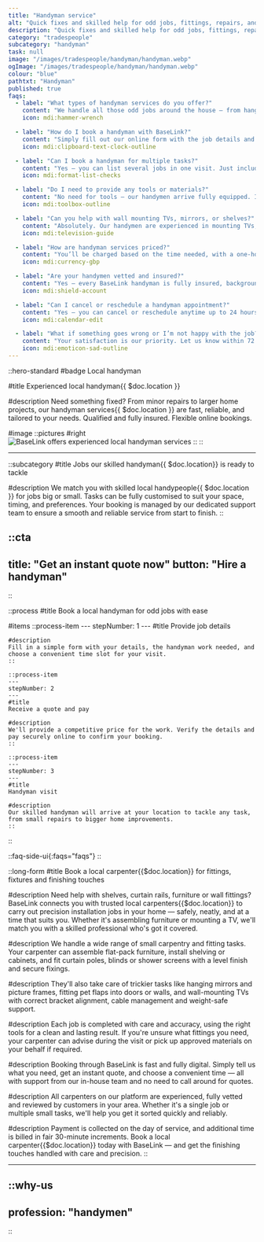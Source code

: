 ```yaml
---
title: "Handyman service"
alt: "Quick fixes and skilled help for odd jobs, fittings, repairs, and more"
description: "Quick fixes and skilled help for odd jobs, fittings, repairs, and more"
category: "tradespeople"
subcategory: "handyman"
task: null
image: "/images/tradespeople/handyman/handyman.webp"
ogImage: "/images/tradespeople/handyman/handyman.webp"
colour: "blue"
pathtxt: "Handyman"
published: true
faqs:
  - label: "What types of handyman services do you offer?"
    content: "We handle all those odd jobs around the house – from hanging pictures and fitting shelves to curtain rails, small repairs, and flat-pack furniture assembly. No job too small, we’re here to help."
    icon: mdi:hammer-wrench

  - label: "How do I book a handyman with BaseLink?"
    content: "Simply fill out our online form with the job details and we’ll match you with a local handyman. You’ll get a tailored price instantly and can choose a time that works for you. Everything is managed online for a smooth experience."
    icon: mdi:clipboard-text-clock-outline

  - label: "Can I book a handyman for multiple tasks?"
    content: "Yes – you can list several jobs in one visit. Just include the full list in your booking form and we’ll allocate enough time to get everything done in one go. One booking, many jobs, no fuss."
    icon: mdi:format-list-checks

  - label: "Do I need to provide any tools or materials?"
    content: "No need for tools – our handymen arrive fully equipped. If your job requires specific parts or materials, you can either supply them or request us to source them. Just let us know when booking."
    icon: mdi:toolbox-outline

  - label: "Can you help with wall mounting TVs, mirrors, or shelves?"
    content: "Absolutely. Our handymen are experienced in mounting TVs, mirrors, shelves and more. We follow correct procedures and safety checks to avoid damage to wiring or pipes behind walls."
    icon: mdi:television-guide

  - label: "How are handyman services priced?"
    content: "You’ll be charged based on the time needed, with a one-hour minimum. Hourly rates are clearly shown during booking. For bigger or more complex jobs, just give us the details and we’ll provide a tailored estimate."
    icon: mdi:currency-gbp

  - label: "Are your handymen vetted and insured?"
    content: "Yes – every BaseLink handyman is fully insured, background-checked and reviewed for quality. We only work with trusted professionals who meet our high service standards."
    icon: mdi:shield-account

  - label: "Can I cancel or reschedule a handyman appointment?"
    content: "Yes – you can cancel or reschedule anytime up to 24 hours before your appointment free of charge. Manage your booking online or call our support team if you need help. Last-minute change? We’ll do our best to assist."
    icon: mdi:calendar-edit

  - label: "What if something goes wrong or I’m not happy with the job?"
    content: "Your satisfaction is our priority. Let us know within 72 hours and we’ll fix it – whether that’s a revisit or a refund. We also collect feedback after every visit to keep our standards high."
    icon: mdi:emoticon-sad-outline
---
```


::hero-standard
#badge
Local handyman

#title
Experienced local handyman{{ $doc.location }}

#description
Need something fixed? From minor repairs to larger home projects, our handyman services{{ $doc.location }} are fast, reliable, and tailored to your needs. Qualified and fully insured. Flexible online bookings.

#image
    ::pictures
    #right
    ![BaseLink offers experienced local handyman services](/images/tradespeople/handyman/handyman.webp)
    ::
::

---

::subcategory
#title
Jobs our skilled handyman{{ $doc.location}} is ready to tackle

#description
We match you with skilled local handypeople{{ $doc.location }} for jobs big or small. Tasks can be fully customised to suit your space, timing, and preferences. Your booking is managed by our dedicated support team to ensure a smooth and reliable service from start to finish.
::


::cta
---
title: "Get an instant quote now"
button: "Hire a handyman"
---
::


::process
#title
Book a local handyman for odd jobs with ease

#items
    ::process-item
    ---
    stepNumber: 1
    ---
    #title
    Provide job details

    #description
    Fill in a simple form with your details, the handyman work needed, and choose a convenient time slot for your visit.
    ::
    
    ::process-item
    ---
    stepNumber: 2
    ---
    #title
    Receive a quote and pay

    #description
    We'll provide a competitive price for the work. Verify the details and pay securely online to confirm your booking.
    ::

    ::process-item
    ---
    stepNumber: 3
    ---
    #title
    Handyman visit

    #description
    Our skilled handyman will arrive at your location to tackle any task, from small repairs to bigger home improvements.
    ::
::


::faq-side-ui{:faqs="faqs"}
::


::long-form
#title
Book a local carpenter{{$doc.location}} for fittings, fixtures and finishing touches

#description
Need help with shelves, curtain rails, furniture or wall fittings? BaseLink connects you with trusted local carpenters{{$doc.location}} to carry out precision installation jobs in your home — safely, neatly, and at a time that suits you. Whether it's assembling furniture or mounting a TV, we'll match you with a skilled professional who's got it covered.

#description
We handle a wide range of small carpentry and fitting tasks. Your carpenter can assemble flat-pack furniture, install shelving or cabinets, and fit curtain poles, blinds or shower screens with a level finish and secure fixings.

#description
They'll also take care of trickier tasks like hanging mirrors and picture frames, fitting pet flaps into doors or walls, and wall-mounting TVs with correct bracket alignment, cable management and weight-safe support.

#description
Each job is completed with care and accuracy, using the right tools for a clean and lasting result. If you're unsure what fittings you need, your carpenter can advise during the visit or pick up approved materials on your behalf if required.

#description
Booking through BaseLink is fast and fully digital. Simply tell us what you need, get an instant quote, and choose a convenient time — all with support from our in-house team and no need to call around for quotes.

#description
All carpenters on our platform are experienced, fully vetted and reviewed by customers in your area. Whether it's a single job or multiple small tasks, we'll help you get it sorted quickly and reliably.

#description
Payment is collected on the day of service, and additional time is billed in fair 30-minute increments. Book a local carpenter{{$doc.location}} today with BaseLink — and get the finishing touches handled with care and precision.
::

---

::why-us
---
profession: "handymen"
---
::